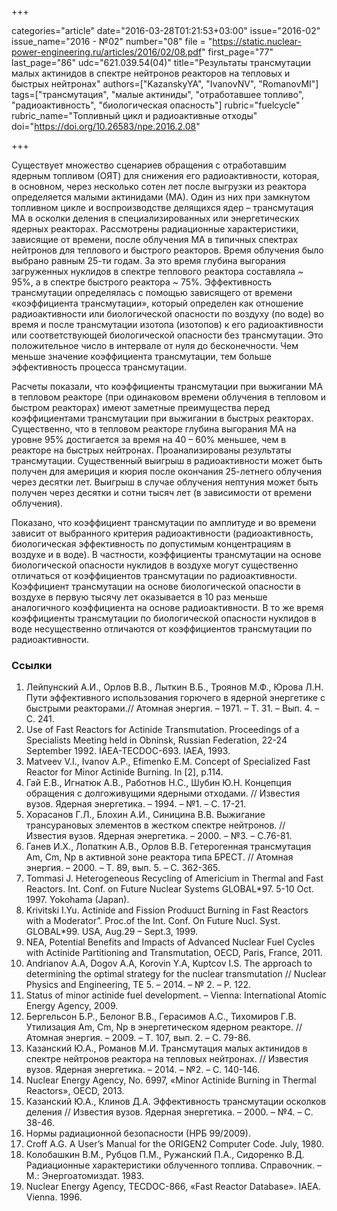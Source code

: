 +++

categories="article"
date="2016-03-28T01:21:53+03:00"
issue="2016-02"
issue_name="2016 - №02"
number="08"
file = "https://static.nuclear-power-engineering.ru/articles/2016/02/08.pdf"
first_page="77"
last_page="86"
udc="621.039.54(04)"
title="Результаты трансмутации малых актинидов в спектре нейтронов реакторов на тепловых и быстрых нейтронах"
authors=["KazanskyYA", "IvanovNV", "RomanovMI"]
tags=["трансмутация", "малые актиниды", "отработавшее топливо", "радиоактивность", "биологическая опасность"]
rubric="fuelcycle"
rubric_name="Топливный цикл и радиоактивные отходы"
doi="https://doi.org/10.26583/npe.2016.2.08"

+++

Существует множество сценариев обращения с отработавшим ядерным топливом (ОЯТ) для снижения его радиоактивности, которая, в основном, через несколько сотен лет после выгрузки из реактора определяется малыми актинидами (МА). 
Один из них при замкнутом топливном цикле и воспроизводстве делящихся ядер – трансмутация МА в осколки деления в специализированных или энергетических ядерных реакторах. 
Рассмотрены радиационные характеристики, зависящие от времени, после облучения МА в типичных спектрах нейтронов для теплового и быстрого реакторов.
Время облучения было выбрано равным 25-ти годам. 
За это время глубина выгорания загруженных нуклидов в спектре теплового реактора составляла ~ 95%, а в спектре быстрого реактора ~ 75%. 
Эффективность трансмутации определялась с помощью зависящего от времени «коэффициента трансмутации», который определен как отношение радиоактивности или биологической опасности по воздуху (по воде) во время и после трансмутации изотопа (изотопов) к его радиоактивности или соответствующей биологической опасности без трансмутации. 
Это положительное число в интервале от нуля до бесконечности. 
Чем меньше значение коэффициента трансмутации, тем больше эффективность процесса трансмутации.

Расчеты показали, что коэффициенты трансмутации при выжигании МА в тепловом реакторе (при одинаковом времени облучения в тепловом и быстром реакторах) имеют заметные преимущества перед коэффициентами трансмутации при выжигании в быстрых реакторах. 
Существенно, что в тепловом реакторе глубина выгорания МА на уровне 95% достигается за время на 40 – 60% меньшее, чем в реакторе на быстрых нейтронах.
Проанализированы результаты трансмутации. 
Существенный выигрыш в радиоактивности может быть получен для америция и кюрия после окончания 25-летнего облучения через десятки лет. 
Выигрыш в случае облучения нептуния может быть получен через десятки и сотни тысяч лет (в зависимости от времени облучения).

Показано, что коэффициент трансмутации по амплитуде и во времени зависит от выбранного критерия радиоактивности (радиоактивность, биологическая эффективность по допустимым концентрациям в воздухе и в воде). 
В частности, коэффициенты трансмутации на основе биологической опасности нуклидов в воздухе могут существенно отличаться от коэффициентов трансмутации по радиоактивности. 
Коэффициент трансмутации на основе биологической опасности в воздухе в первую тысячу лет оказывается в 10 раз меньше аналогичного коэффициента на основе радиоактивности. 
В то же время коэффициенты трансмутации по биологической опасности нуклидов в воде несущественно отличаются от коэффициентов трансмутации по радиоактивности.

### Ссылки

1. Лейпунский А.И., Орлов В.В., Лыткин В.Б., Троянов М.Ф., Юрова Л.Н. Пути эффективного использования горючего в ядерной энергетике с быстрыми реакторами.// Атомная энергия. – 1971. – Т. 31. – Вып. 4. – С. 241.
2. Use of Fast Reactors for Actinide Transmutation. Proceedings of a Specialists Meeting held in Obninsk, Russian Federation, 22-24 September 1992. IAEA-TECDOC-693. IAEA, 1993.
3. Matveev V.I., Ivanov A.P., Efimenko E.M. Concept of Specialized Fast Reactor for Minor Actinide Burning. In [2], p.114.
4. Гай Е.В., Игнатюк А.В., Работнов Н.С., Шубин Ю.Н. Концепция обращения с долгоживущими ядерными отходами. // Известия вузов. Ядерная энергетика. – 1994. – №1. – С. 17-21.
5. Хорасанов Г.Л., Блохин А.И., Синицина В.В. Выжигание трансурановых элементов в жестком спектре нейтронов. // Известия вузов. Ядерная энергетика. – 2000. – №3. – С.76-81.
6. Ганев И.Х., Лопаткин А.В., Орлов В.В. Гетерогенная трансмутация Am, Cm, Np в активной зоне реактора типа БРЕСТ. // Атомная энергия. – 2000. – Т. 89, вып. 5. – С. 362-365.
7. Tommasi J. Heterogeneous Recycling of Americium in Thermal and Fast Reactors. Int. Conf. on Future Nuclear Systems GLOBAL*97. 5-10 Oct. 1997. Yokohama (Japan).
8. Krivitski I.Yu. Actinide and Fission Produuct Burning in Fast Reactors with a Moderator”. Proc.of the Int. Conf. On Future Nucl. Syst. GLOBAL*99. USA, Aug.29 – Sept.3, 1999.
9. NEA, Potential Benefits and Impacts of Advanced Nuclear Fuel Cycles with Actinide Partitioning and Transmutation, OECD, Paris, France, 2011.
10. Andrianov A.A, Dogov A.A, Korovin Y.A, Kuptcov I.S. The approach to determining the optimal strategy for the nuclear transmutation // Nuclear Physics and Engineering, TE 5. – 2014. – № 2. – P. 122.
11. Status of minor actinide fuel development. – Vienna: International Atomic Energy Agency, 2009.
12. Бергельсон Б.Р., Белоног В.В., Герасимов А.С., Тихомиров Г.В. Утилизация Am, Cm, Np в энергетическом ядерном реакторе. // Атомная энергия. – 2009. – Т. 107, вып. 2. – С. 79-86.
13. Казанский Ю.А., Романов М.И. Трансмутация малых актинидов в спектре нейтронов реактора на тепловых нейтронах. // Известия вузов. Ядерная энергетика. – 2014. – №2. – С. 140-146.
14. Nuclear Energy Agency, No. 6997, «Minor Actinide Burning in Thermal Reactors», OECD, 2013.
15. Казанский Ю.А., Клинов Д.А. Эффективность трансмутации осколков деления // Известия вузов. Ядерная энергетика. – 2000. – №4. – С. 38-46.
16. Нормы радиационной безопасности (НРБ 99/2009).
17. Croff A.G. A User’s Manual for the ORIGEN2 Computer Code. July, 1980.
18. Колобашкин В.М., Рубцов П.М., Ружанский П.А., Сидоренко В.Д. Радиационные характеристики облученного топлива. Справочник. – М.: Энергоатомиздат. 1983.
19. Nuclear Energy Agency, TECDOC-866, «Fast Reactor Database». IAEA. Vienna. 1996.